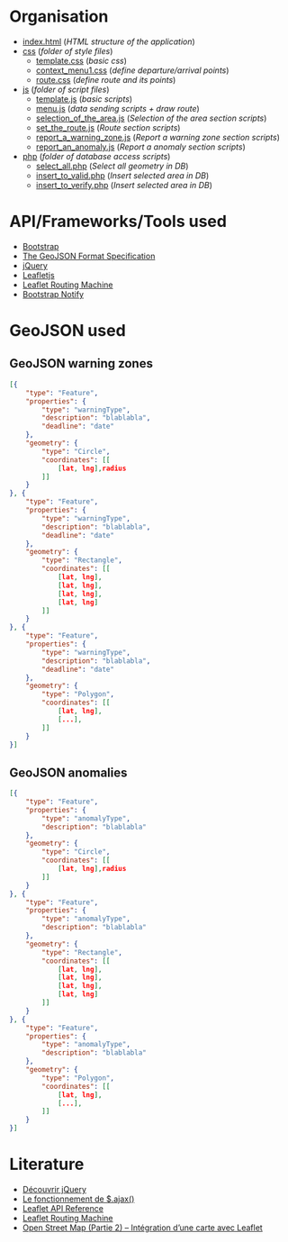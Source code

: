 # Organisation
* [index.html](index.html) (*HTML structure of the application*)
* [css](css) (*folder of style files*)
  * [template.css](css/template.css) (*basic css*)
  * [context_menu1.css](css/context_menu1.css) (*define departure/arrival points*)
  * [route.css](css/route.css) (*define route and its points*)
* [js](js) (*folder of script files*)
  * [template.js](js/template.js) (*basic scripts*)
  * [menu.js](js/menu.js) (*data sending scripts + draw route*)
  * [selection_of_the_area.js](js/selection_of_the_area.js) (*Selection of the area section scripts*)
  * [set_the_route.js](js/set_the_route.js) (*Route section scripts*)
  * [report_a_warning_zone.js](js/report_a_warning_zone.js) (*Report a warning zone section scripts*)
  * [report_an_anomaly.js](js/report_an_anomaly.js) (*Report a anomaly section scripts*)
* [php](php) (*folder of database access scripts*)
  * [select_all.php](php/select_all.php) (*Select all geometry in DB*)
  * [insert_to_valid.php](php/insert_to_valid.php) (*Insert selected area in DB*)
  * [insert_to_verify.php](php/insert_to_verify.php) (*Insert selected area in DB*)

# API/Frameworks/Tools used
* [Bootstrap](http://getbootstrap.com/)
* [The GeoJSON Format Specification](http://geojson.org/geojson-spec.html)
* [jQuery](https://jquery.com/)
* [Leafletjs](http://leafletjs.com/)
* [Leaflet Routing Machine](http://www.liedman.net/leaflet-routing-machine/)
* [Bootstrap Notify](http://bootstrap-notify.remabledesigns.com/)

# GeoJSON used
## GeoJSON warning zones
```json
[{
    "type": "Feature",
    "properties": {
        "type": "warningType",
        "description": "blablabla",
        "deadline": "date"
    },
    "geometry": {
        "type": "Circle",
        "coordinates": [[
            [lat, lng],radius
        ]]
    }
}, {
    "type": "Feature",
    "properties": {
        "type": "warningType",
        "description": "blablabla",
        "deadline": "date"
    },
    "geometry": {
        "type": "Rectangle",
        "coordinates": [[
            [lat, lng],
            [lat, lng],
            [lat, lng],
            [lat, lng]
        ]]
    }
}, {
    "type": "Feature",
    "properties": {
        "type": "warningType",
        "description": "blablabla",
        "deadline": "date"
    },
    "geometry": {
        "type": "Polygon",
        "coordinates": [[
            [lat, lng],
            [...],
        ]]
    }
}]
```
## GeoJSON anomalies
```json
[{
    "type": "Feature",
    "properties": {
        "type": "anomalyType",
        "description": "blablabla"
    },
    "geometry": {
        "type": "Circle",
        "coordinates": [[
            [lat, lng],radius
        ]]
    }
}, {
    "type": "Feature",
    "properties": {
        "type": "anomalyType",
        "description": "blablabla"
    },
    "geometry": {
        "type": "Rectangle",
        "coordinates": [[
            [lat, lng],
            [lat, lng],
            [lat, lng],
            [lat, lng]
        ]]
    }
}, {
    "type": "Feature",
    "properties": {
        "type": "anomalyType",
        "description": "blablabla"
    },
    "geometry": {
        "type": "Polygon",
        "coordinates": [[
            [lat, lng],
            [...],
        ]]
    }
}]
```
# Literature
* [Découvrir jQuery](https://openclassrooms.com/courses/jquery-ecrivez-moins-pour-faire-plus/decouvrir-jquery)
* [Le fonctionnement de $.ajax()](https://openclassrooms.com/courses/un-site-web-dynamique-avec-jquery/le-fonctionnement-de-ajax)
* [Leaflet API Reference](http://leafletjs.com/reference.html)
* [Leaflet Routing Machine](http://www.liedman.net/leaflet-routing-machine/#getting-started)
* [Open Street Map (Partie 2) – Intégration d’une carte avec Leaflet](https://blog.netapsys.fr/open-street-map-partie-2-integration-dune-carte-avec-leaflet/)
